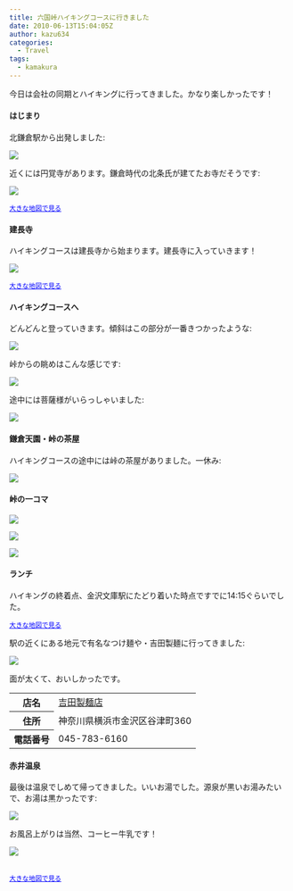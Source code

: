 ```yaml
---
title: 六国峠ハイキングコースに行きました
date: 2010-06-13T15:04:05Z
author: kazu634
categories:
  - Travel
tags:
  - kamakura
---
```

<div class="section">
<p>
    今日は会社の同期とハイキングに行ってきました。かなり楽しかったです！
</p>

<h4>
    はじまり
</h4>

<p>
    北鎌倉駅から出発しました:
</p>

<p>
<center>
</center>
</p>

<p>
<a href="http://flickr.com/photos/42332031@N02/4696159206/" onclick="__gaTracker('send', 'event', 'outbound-article', 'http://flickr.com/photos/42332031@N02/4696159206/', '');" title="北鎌倉駅"><img src="http://farm5.static.flickr.com/4019/4696159206_d39348993e.jpg" /></a>
</p></p>

<p>
    近くには円覚寺があります。鎌倉時代の北条氏が建てたお寺だそうです:
</p>

<p>
<center>
</center>
</p>

<p>
<a href="http://flickr.com/photos/42332031@N02/4695525235/" onclick="__gaTracker('send', 'event', 'outbound-article', 'http://flickr.com/photos/42332031@N02/4695525235/', '');" title="円覚寺"><img src="http://farm5.static.flickr.com/4046/4695525235_5bcfafbf42.jpg" /></a>
</p></p>

<p>
<center>
</center>
</p>

<p>
</p>

<p>
<small><a href="http://maps.google.co.jp/maps?q=%E5%86%86%E8%A6%9A%E5%AF%BA&#38;oe=utf-8&#38;hl=ja&#38;client=firefox-a&#38;ie=UTF8&#38;hq=&#38;hnear=%E3%80%92247-0062+%E5%86%86%E8%A6%9A%E5%AF%BA&#38;z=14&#38;brcurrent=3,0x601845a245b98fd3:0x7b703f0fa6a2948e,1&#38;ll=35.337732,139.548273&#38;source=embed" onclick="__gaTracker('send', 'event', 'outbound-article', 'http://maps.google.co.jp/maps?q=%E5%86%86%E8%A6%9A%E5%AF%BA&#038;oe=utf-8&#038;hl=ja&#038;client=firefox-a&#038;ie=UTF8&#038;hq=&#038;hnear=%E3%80%92247-0062+%E5%86%86%E8%A6%9A%E5%AF%BA&#038;z=14&#038;brcurrent=3,0x601845a245b98fd3:0x7b703f0fa6a2948e,1&#038;ll=35.337732,139.548273&#038;source=embed', '大きな地図で見る');" style="color:#0000FF;text-align:left">大きな地図で見る</a></small>
</p></p>

<h4>
    建長寺
</h4>

<p>
    ハイキングコースは建長寺から始まります。建長寺に入っていきます！
</p>

<p>
<center>
</center>
</p>

<p>
<a href="http://flickr.com/photos/42332031@N02/4695526641/" onclick="__gaTracker('send', 'event', 'outbound-article', 'http://flickr.com/photos/42332031@N02/4695526641/', '');" title="建長寺の参道"><img src="http://farm5.static.flickr.com/4029/4695526641_5440562f5e.jpg" /></a>
</p></p>

<p>
<center>
</center>
</p>

<p>
</p>

<p>
<small><a href="http://maps.google.co.jp/maps?f=q&#38;source=embed&#38;hl=ja&#38;geocode=&#38;q=%E5%BB%BA%E9%95%B7%E5%AF%BA&#38;sll=35.337732,139.548273&#38;sspn=0.055663,0.073814&#38;brcurrent=3,0x601845a245b98fd3:0x7b703f0fa6a2948e,0&#38;ie=UTF8&#38;hq=&#38;hnear=%E3%80%92247-0062+%E5%BB%BA%E9%95%B7%E5%AF%BA&#38;z=14&#38;ll=35.331343,139.554126" onclick="__gaTracker('send', 'event', 'outbound-article', 'http://maps.google.co.jp/maps?f=q&#038;source=embed&#038;hl=ja&#038;geocode=&#038;q=%E5%BB%BA%E9%95%B7%E5%AF%BA&#038;sll=35.337732,139.548273&#038;sspn=0.055663,0.073814&#038;brcurrent=3,0x601845a245b98fd3:0x7b703f0fa6a2948e,0&#038;ie=UTF8&#038;hq=&#038;hnear=%E3%80%92247-0062+%E5%BB%BA%E9%95%B7%E5%AF%BA&#038;z=14&#038;ll=35.331343,139.554126', '大きな地図で見る');" style="color:#0000FF;text-align:left">大きな地図で見る</a></small>
</p></p>

<h4>
    ハイキングコースへ
</h4>

<p>
    どんどんと登っていきます。傾斜はこの部分が一番きつかったような:
</p>

<p>
<center>
</center>
</p>

<p>
<a href="http://flickr.com/photos/42332031@N02/4696162112/" onclick="__gaTracker('send', 'event', 'outbound-article', 'http://flickr.com/photos/42332031@N02/4696162112/', '');" title="山道"><img src="http://farm2.static.flickr.com/1300/4696162112_27114a5bbb.jpg" /></a>
</p></p>

<p>
    峠からの眺めはこんな感じです:
</p>

<p>
<center>
</center>
</p>

<p>
<a href="http://flickr.com/photos/42332031@N02/4695528085/" onclick="__gaTracker('send', 'event', 'outbound-article', 'http://flickr.com/photos/42332031@N02/4695528085/', '');" title="峠からの眺め"><img src="http://farm5.static.flickr.com/4003/4695528085_88db21d0c1.jpg" /></a>
</p></p>

<p>
    途中には菩薩様がいらっしゃいました:
</p>

<p>
<center>
</center>
</p>

<p>
<a href="http://flickr.com/photos/42332031@N02/4696163106/" onclick="__gaTracker('send', 'event', 'outbound-article', 'http://flickr.com/photos/42332031@N02/4696163106/', '');" title="菩薩様"><img src="http://farm5.static.flickr.com/4021/4696163106_54d42f069d.jpg" /></a>
</p></p>

<h4>
    鎌倉天園・峠の茶屋
</h4>

<p>
    ハイキングコースの途中には峠の茶屋がありました。一休み:
</p>

<p>
<center>
</center>
</p>

<p>
<a href="http://flickr.com/photos/42332031@N02/4695529453/" onclick="__gaTracker('send', 'event', 'outbound-article', 'http://flickr.com/photos/42332031@N02/4695529453/', '');" title="鎌倉天園・峠の茶屋"><img src="http://farm5.static.flickr.com/4034/4695529453_cbdb2bc8c6.jpg" /></a>
</p></p>

<h4>
    峠の一コマ
</h4>

<p>
<center>
</center>
</p>

<p>
<a href="http://flickr.com/photos/42332031@N02/4696163554/" onclick="__gaTracker('send', 'event', 'outbound-article', 'http://flickr.com/photos/42332031@N02/4696163554/', '');" title="峠の一コマ"><img src="http://farm5.static.flickr.com/4024/4696163554_804735946e.jpg" /></a>
</p></p>

<p>
<center>
</center>
</p>

<p>
<a href="http://flickr.com/photos/42332031@N02/4695529959/" onclick="__gaTracker('send', 'event', 'outbound-article', 'http://flickr.com/photos/42332031@N02/4695529959/', '');" title="峠の一コマ2"><img src="http://farm5.static.flickr.com/4063/4695529959_4d0aa49b97.jpg" /></a>
</p></p>

<p>
<center>
</center>
</p>

<p>
<a href="http://flickr.com/photos/42332031@N02/4695530403/" onclick="__gaTracker('send', 'event', 'outbound-article', 'http://flickr.com/photos/42332031@N02/4695530403/', '');" title="峠の一コマ3"><img src="http://farm5.static.flickr.com/4056/4695530403_654b487d81.jpg" /></a>
</p></p>

<h4>
    ランチ
</h4>

<p>
    ハイキングの終着点、金沢文庫駅にたどり着いた時点ですでに14:15ぐらいでした。
</p>

<p>
<center>
</center>
</p>

<p>
</p>

<p>
<small><a href="http://maps.google.co.jp/maps?q=%E9%87%91%E6%B2%A2%E6%96%87%E5%BA%AB&#38;oe=utf-8&#38;hl=ja&#38;client=firefox-a&#38;ie=UTF8&#38;hq=&#38;hnear=%E9%87%91%E6%B2%A2%E6%96%87%E5%BA%AB%E9%A7%85%EF%BC%88%E7%A5%9E%E5%A5%88%E5%B7%9D%EF%BC%89&#38;ll=35.34298,139.621603&#38;spn=0.055659,0.106516&#38;z=14&#38;brcurrent=3,0x601845166194e1bb:0x6df68ba3075e2d7c,1&#38;source=embed" onclick="__gaTracker('send', 'event', 'outbound-article', 'http://maps.google.co.jp/maps?q=%E9%87%91%E6%B2%A2%E6%96%87%E5%BA%AB&#038;oe=utf-8&#038;hl=ja&#038;client=firefox-a&#038;ie=UTF8&#038;hq=&#038;hnear=%E9%87%91%E6%B2%A2%E6%96%87%E5%BA%AB%E9%A7%85%EF%BC%88%E7%A5%9E%E5%A5%88%E5%B7%9D%EF%BC%89&#038;ll=35.34298,139.621603&#038;spn=0.055659,0.106516&#038;z=14&#038;brcurrent=3,0x601845166194e1bb:0x6df68ba3075e2d7c,1&#038;source=embed', '大きな地図で見る');" style="color:#0000FF;text-align:left">大きな地図で見る</a></small>
</p></p>

<p>
    駅の近くにある地元で有名なつけ麺や・吉田製麺に行ってきました:
</p>

<p>
<center>
</center>
</p>

<p>
<a href="http://flickr.com/photos/42332031@N02/4696234486/" onclick="__gaTracker('send', 'event', 'outbound-article', 'http://flickr.com/photos/42332031@N02/4696234486/', '');" title="吉田製麺"><img src="http://farm5.static.flickr.com/4051/4696234486_dc1529c6e1.jpg" /></a>
</p></p>

<p>
    面が太くて、おいしかったです。
</p>

<table>
<tr>
<th>
        店名
</th>

<td>
<a href="http://www.doko.jp/search/shop/sc71082391/?vos=apidoko1" onclick="__gaTracker('send', 'event', 'outbound-article', 'http://www.doko.jp/search/shop/sc71082391/?vos=apidoko1', '吉田製麺店');" target="_blank">吉田製麺店</a>
</td>
</tr>

<tr>
<th>
        住所
</th>

<td>
        神奈川県横浜市金沢区谷津町360
</td>
</tr>

<tr>
<th>
        電話番号
</th>

<td>
        045-783-6160
</td>
</tr>
</table>

<h4>
    赤井温泉
</h4>

<p>
    最後は温泉でしめて帰ってきました。いいお湯でした。源泉が黒いお湯みたいで、お湯は黒かったです:
</p>

<p>
<center>
</center>
</p>

<p>
<a href="http://flickr.com/photos/42332031@N02/4696235722/" onclick="__gaTracker('send', 'event', 'outbound-article', 'http://flickr.com/photos/42332031@N02/4696235722/', '');" title="赤井温泉"><img src="http://farm5.static.flickr.com/4001/4696235722_0c5e7816d5.jpg" /></a>
</p></p>

<p>
    お風呂上がりは当然、コーヒー牛乳です！
</p>

<p>
<center>
</center>
</p>

<p>
<a href="http://flickr.com/photos/42332031@N02/4695600583/" onclick="__gaTracker('send', 'event', 'outbound-article', 'http://flickr.com/photos/42332031@N02/4695600583/', '');" title="コーヒー牛乳"><img src="http://farm5.static.flickr.com/4036/4695600583_f3e61c6238.jpg" /></a>
</p></p>

<p>
<center>
</center>
</p>

<p>
<br /><small><a href="http://maps.google.co.jp/maps?f=q&#38;source=embed&#38;hl=ja&#38;geocode=&#38;q=%E8%B5%A4%E4%BA%95%E6%B8%A9%E6%B3%89&#38;sll=35.344885,139.588423&#38;sspn=0.055659,0.106516&#38;brcurrent=3,0x601845166194e1bb:0x6df68ba3075e2d7c,0&#38;ie=UTF8&#38;hq=%E8%B5%A4%E4%BA%95%E6%B8%A9%E6%B3%89&#38;hnear=&#38;ll=35.346957,139.617206&#38;spn=0.053908,0.106516&#38;z=14&#38;iwloc=A&#38;cid=6692098856123167458" onclick="__gaTracker('send', 'event', 'outbound-article', 'http://maps.google.co.jp/maps?f=q&#038;source=embed&#038;hl=ja&#038;geocode=&#038;q=%E8%B5%A4%E4%BA%95%E6%B8%A9%E6%B3%89&#038;sll=35.344885,139.588423&#038;sspn=0.055659,0.106516&#038;brcurrent=3,0x601845166194e1bb:0x6df68ba3075e2d7c,0&#038;ie=UTF8&#038;hq=%E8%B5%A4%E4%BA%95%E6%B8%A9%E6%B3%89&#038;hnear=&#038;ll=35.346957,139.617206&#038;spn=0.053908,0.106516&#038;z=14&#038;iwloc=A&#038;cid=6692098856123167458', '大きな地図で見る');" style="color:#0000FF;text-align:left">大きな地図で見る</a></small>
</p></p>
</div>
